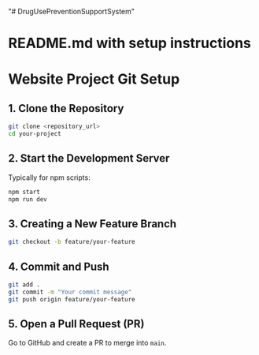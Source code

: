 "# DrugUsePreventionSupportSystem" 
# README.md with setup instructions

# Website Project Git Setup

## 1. Clone the Repository
```sh
git clone <repository_url>
cd your-project
```

## 2.  Start the Development Server
Typically for npm scripts:

```sh
npm start
npm run dev
```

## 3. Creating a New Feature Branch
```sh
git checkout -b feature/your-feature
```

## 4. Commit and Push
```sh
git add .
git commit -m "Your commit message"
git push origin feature/your-feature
```

## 5. Open a Pull Request (PR)
Go to GitHub and create a PR to merge into `main`.
